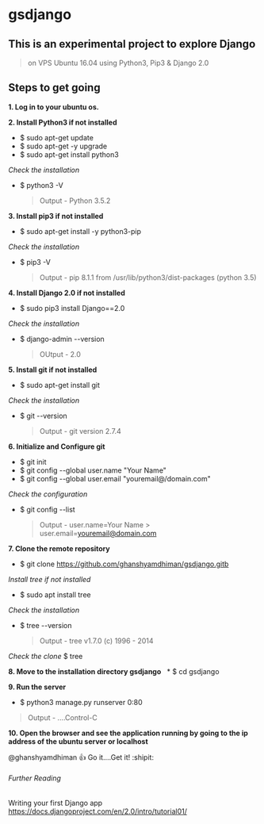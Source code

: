 # gsdjango

## This is an experimental project to explore Django
> on VPS Ubuntu 16.04 using Python3, Pip3 & Django 2.0

## Steps to get going

**1. Log in to your ubuntu os.**

**2. Install Python3 if not installed**
   * $ sudo apt-get update
   * $ sudo apt-get -y upgrade
   * $ sudo apt-get install python3
  
  *Check the installation*
  
  * $ python3 -V
      > Output  -  Python 3.5.2
     
**3. Install pip3 if not installed** 
  * $ sudo apt-get install -y python3-pip
  
  *Check the installation*
  
  * $ pip3 -V
    > Output  -  pip 8.1.1 from /usr/lib/python3/dist-packages (python 3.5)

**4. Install Django 2.0 if not installed**
   * $ sudo pip3 install Django==2.0
   
   *Check the installation*
   
   * $ django-admin --version
     > OUtput  - 2.0

**5. Install git if not installed**
   * $ sudo apt-get install git
   
   *Check the installation*
   
   * $ git --version
     > Output  - git version 2.7.4

**6. Initialize and Configure git**
   * $ git init
   * $ git config --global user.name "Your Name"
   * $ git config --global user.email "youremail@/domain.com"
   
   *Check the configuration*
   
   * $ git config --list
     > Output  - user.name=Your Name
               > user.email=youremail@domain.com

**7. Clone the remote repository**
   * $ git clone https://github.com/ghanshyamdhiman/gsdjango.gitb
   
   *Install tree if not installed*
   * $ sudo apt install tree
  
  *Check the installation*
  
   * $ tree --version
     > Output - tree v1.7.0 (c) 1996 - 2014
   
   *Check the clone*
    $ tree

**8. Move to the installation directory gsdjango**
   * $ cd gsdjango
   
**9. Run the server**
   * $ python3 manage.py runserver 0:80
   > Output  - ....Control-C

**10. Open the browser and see the application running by going to the ip address of the ubuntu server or localhost**


@ghanshyamdhiman :+1: Go it....Get it! :shipit:
   
  ###### Further Reading
   Writing your first Django app 
   https://docs.djangoproject.com/en/2.0/intro/tutorial01/
     


